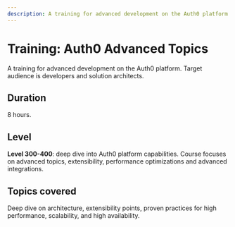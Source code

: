 ```yaml
---
description: A training for advanced development on the Auth0 platform.
---
```


# Training: Auth0 Advanced Topics

A training for advanced development on the Auth0 platform. Target audience is developers and solution architects.


## Duration

8 hours. 


## Level

**Level 300-400**: deep dive into Auth0 platform capabilities. Course focuses on advanced topics, extensibility, performance optimizations and advanced integrations.

## Topics covered

Deep dive on architecture, extensibility points, proven practices for high performance, scalability, and high availability.
